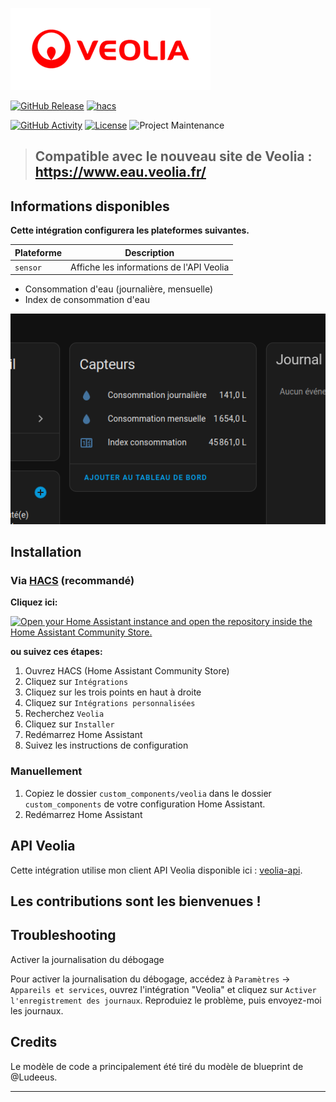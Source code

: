 ![veolialogo][veolialogoimg]

[![GitHub Release][releases-shield]][releases]
[![hacs][hacsbadge]][hacs]


[![GitHub Activity][commits-shield]][commits]
[![License][license-shield]](LICENSE)
![Project Maintenance][maintenance-shield]


> ## Compatible avec le nouveau site de Veolia : https://www.eau.veolia.fr/


## Informations disponibles
**Cette intégration configurera les plateformes suivantes.**

| Plateforme | Description                               |
| ---------- |-------------------------------------------|
| `sensor`   | Affiche les informations de l'API Veolia  |

- Consommation d'eau (journalière, mensuelle)
- Index de consommation d'eau


![sensors][sensorsimg]

## Installation

### Via [HACS](https://hacs.xyz/) (recommandé)

**Cliquez ici:**

[![Open your Home Assistant instance and open the repository inside the Home Assistant Community Store.](https://my.home-assistant.io/badges/hacs_repository.svg?style=flat-square)](https://my.home-assistant.io/redirect/hacs_repository/?owner=Jezza34000&repository=home-assistant-veolia&category=integration)

**ou suivez ces étapes:**

1. Ouvrez HACS (Home Assistant Community Store)
2. Cliquez sur `Intégrations`
3. Cliquez sur les trois points en haut à droite
4. Cliquez sur `Intégrations personnalisées`
5. Recherchez `Veolia`
6. Cliquez sur `Installer`
7. Redémarrez Home Assistant
8. Suivez les instructions de configuration

### Manuellement

1. Copiez le dossier `custom_components/veolia` dans le dossier `custom_components` de votre configuration Home Assistant.
2. Redémarrez Home Assistant

## API Veolia

Cette intégration utilise mon client API Veolia disponible ici : [veolia-api](https://github.com/Jezza34000/veolia-api).

## Les contributions sont les bienvenues !

## Troubleshooting
Activer la journalisation du débogage

Pour activer la journalisation du débogage, accédez à `Paramètres` -> `Appareils et services`, ouvrez l'intégration "Veolia" et cliquez sur `Activer l'enregistrement des journaux`.
Reproduiez le problème, puis envoyez-moi les journaux.

## Credits

Le modèle de code a principalement été tiré du modèle de blueprint de @Ludeeus.

---
<!---->
[hacsbadge]: https://img.shields.io/badge/HACS-Custom-orange.svg?style=for-the-badge
[hacs]: https://hacs.xyz
[releases-shield]: https://img.shields.io/github/v/release/Jezza34000/home-assistant-veolia.svg?style=for-the-badge
[releases]: https://github.com/Jezza34000/home-assistant-veolia/releases
[commits-shield]: https://img.shields.io/github/commit-activity/y/ludeeus/integration_blueprint.svg?style=for-the-badge
[commits]: https://github.com/Jezza34000/home-assistant-veolia/commits/main
[license-shield]: https://img.shields.io/github/license/ludeeus/integration_blueprint.svg?style=for-the-badge
[maintenance-shield]: https://img.shields.io/badge/maintainer-%20%40Jezza34000-blue.svg?style=for-the-badge
[veolialogoimg]: images/veolialogo.png
[sensorsimg]: images/sensors.png
